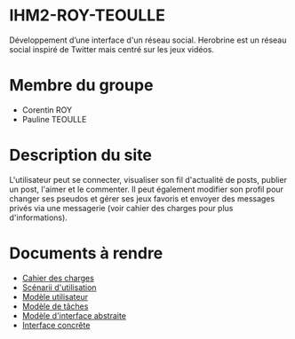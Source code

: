 # IHM2-ROY-TEOULLE
Développement d’une interface d'un réseau social. Herobrine est un réseau social inspiré de Twitter mais centré sur les jeux vidéos. 

# Membre du groupe
* Corentin ROY 
* Pauline TEOULLE

# Description du site
L'utilisateur peut se connecter, visualiser son fil d'actualité de posts, publier un post, l'aimer et le commenter. Il peut également modifier son profil pour changer ses pseudos et gérer ses jeux favoris et envoyer des messages privés via une messagerie (voir cahier des charges pour plus d'informations).

# Documents à rendre
* [Cahier des charges](https://github.com/PaulineTeoulle/Projet_TER/blob/main/Rendus/Cahier_des_charges.pdf)
* [Scénarii d'utilisation](https://github.com/PaulineTeoulle/Projet_TER/blob/main/Rendus/Cahier_de_recette.pdf)
* [Modèle utilisateur](https://github.com/PaulineTeoulle/Projet_TER/blob/main/Rendus/Plan_de_d%C3%A9veloppement.pdf)
* [Modèle de tâches](https://github.com/PaulineTeoulle/Projet_TER/blob/main/Rendus/Plan_de_d%C3%A9veloppement.pdf)
* [Modèle d'interface abstraite](https://github.com/PaulineTeoulle/Projet_TER/blob/main/Rendus/Plan_de_d%C3%A9veloppement.pdf)
* [Interface concrête](https://github.com/PaulineTeoulle/Projet_TER/blob/main/Rendus/Plan_de_d%C3%A9veloppement.pdf)
